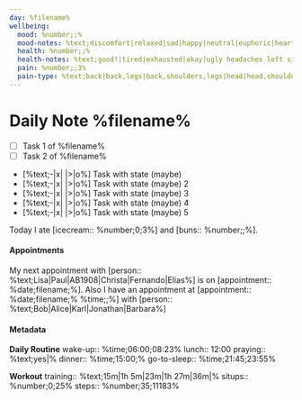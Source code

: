```yaml
---
day: %filename%
wellbeing:
  mood: %number;;%
  mood-notes: %text;discomfort|relaxed|sad|happy|neutral|euphoric|heartbroken|happy|sad|neutral|neutral|neutral|%
  health: %number;;%
  health-notes: %text;good!|tired|exhausted|okay|ugly headaches left side|slight headaches right side%
  pain: %number;;3%
  pain-type: %text;back|back,legs|back,shoulders,legs|head|head,shoulders|back,head,shoulders||legs%
---
```


# Daily Note %filename%

- [ ] Task 1 of %filename%
- [ ] Task 2 of %filename%
- [%text;-|x| |>|o%] Task with state (maybe)
- [%text;-|x| |>|o%] Task with state (maybe) 2
- [%text;-|x| |>|o%] Task with state (maybe) 3
- [%text;-|x| |>|o%] Task with state (maybe) 4
- [%text;-|x| |>|o%] Task with state (maybe) 5

Today I ate [icecream:: %number;0;3%] and [buns:: %number;;%].

#### Appointments
My next appointment with [person:: %text;Lisa|Paul|AB1908|Christa|Fernando|Elias%] is on [appointment:: %date;filename;%].
Also I have an appointment at [appointment:: %date;filename;% %time;;%] with [person:: %text;Bob|Alice|Karl|Jonathan|Barbara%]

#### Metadata

**Daily Routine**
wake-up:: %time;06:00;08:23%
lunch:: 12:00
praying:: %text;yes|%
dinner:: %time;15:00;%
go-to-sleep:: %time;21:45;23:55%

**Workout**
training:: %text;15m|1h 5m|23m|1h 27m|36m|%
situps:: %number;0;25%
steps:: %number;35;11183%
